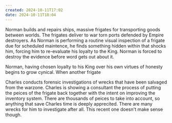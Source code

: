 ```yaml
---
created: 2024-10-11T17:02
date: 2024-10-11T18:04
---
```

Norman builds and repairs ships, massive frigates for transporting goods between worlds. The frigates deliver to war torn ports defended by Empire destroyers. As Norman is performing a routine visual inspection of a frigate due for scheduled maintence, he finds something hidden within that shocks him, forcing him to re-evaluate his loyalty to the King. Norman is forced to destroy the evidence before word gets out about it.

Norman, having chosen loyalty to his King over his own virtues of honesty begins to grow cynical. When another frigate

Charles conducts forensic investigations of wrecks that have been salvaged from the warzone. Charles is showing a consultant the process of putting the peices of the frigate back together with the intent on improving the inventory system. There are thousands of peices to take into account, so anything that save Charles time is deeply apprecited. There are many wrecks for him to investigate after all. This recent one doesn't make sense though.